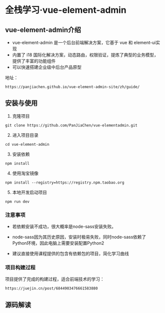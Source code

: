 # 全栈学习·vue-element-admin


## vue-element-admin介绍

- vue-element-admin 是一个后台前端解决方案，它基于 vue 和 element-ui实现
- 内置了 i18 国际化解决方案，动态路由，权限验证，提炼了典型的业务模型，提供了丰富的功能组件
- 可以快速搭建企业级中后台产品原型

地址：

```
https://panjiachen.github.io/vue-element-admin-site/zh/guide/
```

## 安装与使用

1. 克隆项目

```
git clone https://github.com/PanJiaChen/vue-elementadmin.git
```

2. 进入项目目录

```
cd vue-element-admin
```

3. 安装依赖

```
npm install
```

4. 使用淘宝镜像

```
npm install --registry=https://registry.npm.taobao.org
```

5. 本地开发启动项目

```
npm run dev
```

### 注意事项

- 若依赖安装不成功，很大概率是node-sass安装失败。

- node-sass因为其历史原因，安装时极易失败，同时node-sass依赖了Python环境，因此电脑上需要安装配置Python2
- 建议直接使用课程提供的包含有依赖包的项目，简化学习曲线

### 项目构建过程

项目提供了完成的构建过程，适合前端技术的学习：

```
https://juejin.cn/post/6844903476661583880
```

## 源码解读
